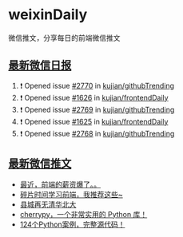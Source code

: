 # weixinDaily
微信推文，分享每日的前端微信推文

## [最新微信日报](https://github.com/kujian/weixinDaily/issues)

<!--START_SECTION:activity-->
1. ❗ Opened issue [#2770](https://github.com/kujian/githubTrending/issues/2770) in [kujian/githubTrending](https://github.com/kujian/githubTrending)
2. ❗ Opened issue [#1626](https://github.com/kujian/frontendDaily/issues/1626) in [kujian/frontendDaily](https://github.com/kujian/frontendDaily)
3. ❗ Opened issue [#2769](https://github.com/kujian/githubTrending/issues/2769) in [kujian/githubTrending](https://github.com/kujian/githubTrending)
4. ❗ Opened issue [#1625](https://github.com/kujian/frontendDaily/issues/1625) in [kujian/frontendDaily](https://github.com/kujian/frontendDaily)
5. ❗ Opened issue [#2768](https://github.com/kujian/githubTrending/issues/2768) in [kujian/githubTrending](https://github.com/kujian/githubTrending)
<!--END_SECTION:activity-->


## [最新微信推文](https://weixin.qdkfweb.cn/)

<!-- BLOG-POST-LIST:START -->
- [最近，前端的薪资爆了。。](https://weixin.qdkfweb.cn/40232.html)
- [碎片时间学习前端，我推荐这些~](https://weixin.qdkfweb.cn/40235.html)
- [县城再无清华北大](https://weixin.qdkfweb.cn/40236.html)
- [cherrypy，一个非常实用的 Python 库！](https://weixin.qdkfweb.cn/40240.html)
- [124个Python案例，完整源代码！](https://weixin.qdkfweb.cn/40241.html)
<!-- BLOG-POST-LIST:END -->
